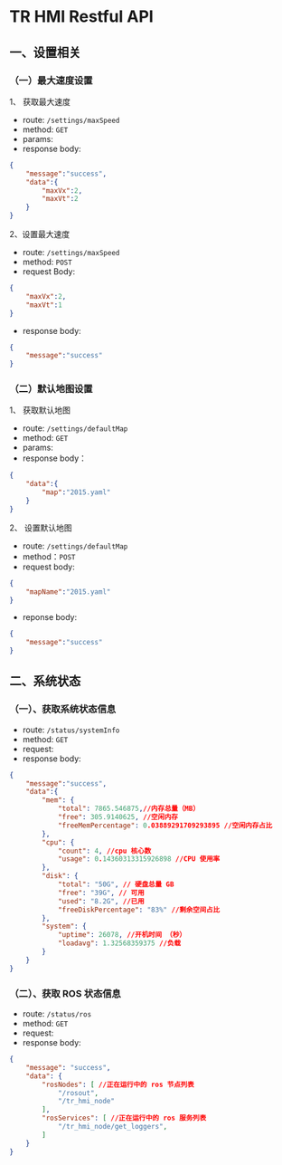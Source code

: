 # TR HMI Restful API

## 一、设置相关

### （一）最大速度设置

1、 获取最大速度

- route: `/settings/maxSpeed`
- method: `GET`
- params:
- response body:

```json
{
    "message":"success",
    "data":{
        "maxVx":2,
        "maxVt":2
    }
}
```

2、设置最大速度

- route:  `/settings/maxSpeed`
- method: `POST`
- request Body:

```json
{
    "maxVx":2,
    "maxVt":1
}

```

- response body:

```json
{
    "message":"success"
}
```

### （二）默认地图设置

1、 获取默认地图

- route: `/settings/defaultMap`
- method: `GET`
- params:
- response body：

```json
{
    "data":{
        "map":"2015.yaml"
    }
}
```

2、 设置默认地图

- route: `/settings/defaultMap`
- method：`POST`
- request body:

```json
{
    "mapName":"2015.yaml"
}
```

- reponse body:

```json
{
    "message":"success"
}
```

## 二、系统状态

### （一）、获取系统状态信息

- route: `/status/systemInfo`
- method: `GET`
- request:
- response body:

```json
{
    "message":"success",
    "data":{
        "mem": {
            "total": 7865.546875,//内存总量（MB）
            "free": 305.9140625, //空闲内存
            "freeMemPercentage": 0.03889291709293895 //空闲内存占比
        },
        "cpu": {
            "count": 4, //cpu 核心数
            "usage": 0.14360313315926898 //CPU 使用率
        },
        "disk": {
            "total": "50G", // 硬盘总量 GB
            "free": "39G", // 可用
            "used": "8.2G", //已用
            "freeDiskPercentage": "83%" //剩余空间占比
        },
        "system": {
            "uptime": 26078, //开机时间 （秒）
            "loadavg": 1.32568359375 //负载
        }
    }
}
```

### （二）、获取 ROS 状态信息

- route: `/status/ros`
- method: `GET`
- request:
- response body:

```json
{
    "message": "success",
    "data": {
        "rosNodes": [ //正在运行中的 ros 节点列表
            "/rosout",
            "/tr_hmi_node"
        ],
        "rosServices": [ //正在运行中的 ros 服务列表
            "/tr_hmi_node/get_loggers",
        ]
    }
}
```